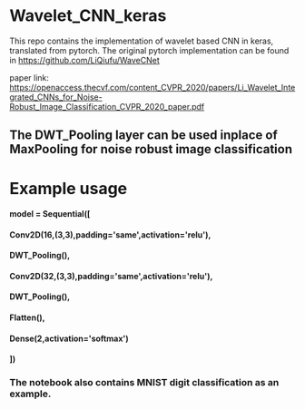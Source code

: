 # Wavelet_CNN_keras
This repo contains the implementation of wavelet based CNN in keras, translated from pytorch.
The original pytorch implementation can be found in https://github.com/LiQiufu/WaveCNet

paper link:
https://openaccess.thecvf.com/content_CVPR_2020/papers/Li_Wavelet_Integrated_CNNs_for_Noise-Robust_Image_Classification_CVPR_2020_paper.pdf

## The DWT_Pooling layer can be used inplace of MaxPooling for noise robust image classification

# Example usage
#### model = Sequential([
####  Conv2D(16,(3,3),padding='same',activation='relu'),
####  DWT_Pooling(),
####  Conv2D(32,(3,3),padding='same',activation='relu'),
####  DWT_Pooling(),
####  Flatten(),
####  Dense(2,activation='softmax')
#### ])

### The notebook also contains MNIST digit classification as an example.
